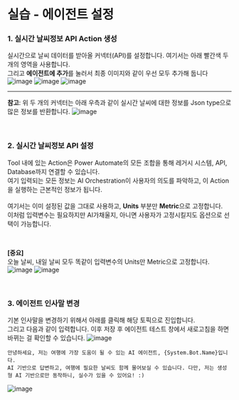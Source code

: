 실습 - 에이전트 설정
===

### 1. 실시간 날씨정보 API Action 생성
실시간으로 날씨 데이터를 받아올 커넥터(API)를 설정합니다. 여기서는 아래 빨간색 두 개의 영역을 사용합니다.   
그리고 **에이전트에 추가**를 눌러서 최종 이미지와 같이 우선 모두 추가해 둡니다
![image](https://github.com/user-attachments/assets/d7bfb4fc-394b-4866-a24d-8aae9544168a)
![image](https://github.com/user-attachments/assets/b301db8f-6237-491f-aa34-6dc52cee33c2)
![image](https://github.com/user-attachments/assets/4cec8984-d9f3-4825-af52-fb63e883f1c1)

---
**참고**: 위 두 개의 커넥터는 아래 우측과 같이 실시간 날씨에 대한 정보를 Json type으로 많은 정보를 반환합니다.
![image](https://github.com/user-attachments/assets/94aa4fdf-111c-46fc-a00e-689c5df68a74)

</br>

### 2. 실시간 날씨정보 API 설정
Tool 내에 있는 Action은 Power Automate의 모든 조합을 통해 레거시 시스템, API, Database까지 연결할 수 있습니다.      
여기 입력되는 모든 정보는 AI Orchestration이 사용자의 의도를 파악하고, 이 Action을 실행하는 근본적인 정보가 됩니다.   
</br>
여기서는 이미 설정된 값을 그대로 사용하고, **Units** 부분만 **Metric**으로 고정합니다.   
이처럼 입력변수는 필요하지만 AI가채울지, 아니면 사용자가 고정시킬지도 옵션으로 선택이 가능합니다.

</br>   

**[중요]**    
오늘 날씨, 내일 날씨 모두 똑같이 입력변수의 Units만 Metric으로 고정합니다.
![image](https://github.com/user-attachments/assets/e6ec50d7-222c-47de-b54b-3a12080ab7b4)
![image](https://github.com/user-attachments/assets/ee6e67de-2313-4784-9d70-77b55d5cb92c)

</br>

### 3. 에이전트 인사말 변경
기본 인사말을 변경하기 위해서 아래를 클릭해 해당 토픽으로 진입합니다.   
그리고 다음과 같이 입력합니다. 이후 저장 후 에이전트 테스트 창에서 새로고침을 하면 바뀌는 걸 확인할 수 있습니다.
![image](https://github.com/user-attachments/assets/03de66dc-f449-4e40-a019-a76e0a58dcae)

```
안녕하세요, 저는 여행에 가장 도움이 될 수 있는 AI 에이전트, {System.Bot.Name}입니다.
AI 기반으로 답변하고, 여행에 필요한 날씨도 함께 물어보실 수 있습니다. 다만, 저는 생성형 AI 기반으로만 동작하니, 실수가 있을 수 있어요! :)
```

![image](https://github.com/user-attachments/assets/fb73ab14-cb84-4d6c-9905-2c3689fca52e)
